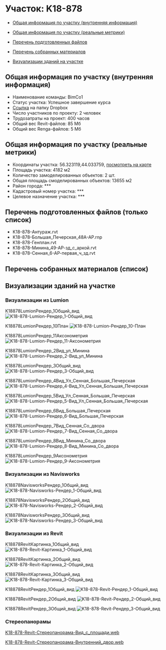 # Участок: K18-878

* [Общая информация по участку (внутренняя информация)](#Chapter1)

* [Общая информация по участку (реальные метрики)](#Chapter2)

* [Перечень подготовленных файлов](#Chapter3)

* [Перечень собранных материалов](#Chapter4)

* [Визуализации зданий на участке](#Chapter6)

## <a id="Chapter1"></a> Общая информация по участку (внутренняя информация)
+ Наименование команды: BimCo1
+ Статус участка: Успешное завершение курса
+ [Ссылка](https://www.dropbox.com/sh/wvvgv1nw1iqred9/AADH4N8xrDHWq7JeWPBDivmNa/K18_878?dl=0) на папку Dropbox
+ Число участников по проекту: 2 человек
+ Трудозатраты на проект: 400 часов
+ Общий вес Revit-файлов: 85 Мб
+ Общий вес Renga-файлов: 5 Мб
## <a id="Chapter2"></a> Общая информация по участку (реальные метрики)
+ Координаты участка: 56.323119,44.033759, [посмотреть на карте](https://yandex.ru/maps/47/nizhny-novgorod/?ll=44.033759%2C56.323119&z=19)
+ Площадь участка: 4182 м2
+ Количество замоделированных объектов: 2 шт.
+ Общая площадь смоделированных объектов: 13655 м2
+ Район города: *** 
+ Кадастровый номер участка: *** 
+ Целевое назначение участка: *** 
## <a id="Chapter3"></a> Перечень подготовленных файлов (только список)
+ K18-878-Антураж.rvt
+ K18-878-Большая_Печерская_48А-АР.rnp
+ K18-878-Генплан.rvt
+ K18-878-Минина_49-АР-зд_c_аркой.rvt
+ K18-878-Сенная_6-АР-первая_ч_зд.rvt
## <a id="Chapter4"></a> Перечень собранных материалов (список)
## <a id="Chapter6"></a> Визуализации зданий на участке
### Визуализации из Lumion
K18878LumionРендер_1Общий_вид
![K18-878-Lumion-Рендер_1-Общий_вид](/Images/K18_878/K18-878-Lumion-Рендер_1-Общий_вид_Compressed.jpg)

K18878LumionРендер_10План
![K18-878-Lumion-Рендер_10-План](/Images/K18_878/K18-878-Lumion-Рендер_10-План_Compressed.jpg)

K18878LumionРендер_11Аксонометрия
![K18-878-Lumion-Рендер_11-Аксонометрия](/Images/K18_878/K18-878-Lumion-Рендер_11-Аксонометрия_Compressed.jpg)

K18878LumionРендер_2Вид_ул_Минина
![K18-878-Lumion-Рендер_2-Вид_ул_Минина](/Images/K18_878/K18-878-Lumion-Рендер_2-Вид_ул_Минина_Compressed.jpg)

K18878LumionРендер_3Общий_вид
![K18-878-Lumion-Рендер_3-Общий_вид](/Images/K18_878/K18-878-Lumion-Рендер_3-Общий_вид_Compressed.jpg)

K18878LumionРендер_4Вид_Ул_Сенная_Большая_Печерская
![K18-878-Lumion-Рендер_4-Вид_Ул_Сенная_Большая_Печерская](/Images/K18_878/K18-878-Lumion-Рендер_4-Вид_Ул_Сенная_Большая_Печерская_Compressed.jpg)

K18878LumionРендер_5Вид_Ул_Сенная_Большая_Печерская
![K18-878-Lumion-Рендер_5-Вид_Ул_Сенная_Большая_Печерская](/Images/K18_878/K18-878-Lumion-Рендер_5-Вид_Ул_Сенная_Большая_Печерская_Compressed.jpg)

K18878LumionРендер_6Вид_Большая_Печерская
![K18-878-Lumion-Рендер_6-Вид_Большая_Печерская](/Images/K18_878/K18-878-Lumion-Рендер_6-Вид_Большая_Печерская_Compressed.jpg)

K18878LumionРендер_7Вид_Сенная_Со_двора
![K18-878-Lumion-Рендер_7-Вид_Сенная_Со_двора](/Images/K18_878/K18-878-Lumion-Рендер_7-Вид_Сенная_Со_двора_Compressed.jpg)

K18878LumionРендер_8Вид_Минина_Со_двора
![K18-878-Lumion-Рендер_8-Вид_Минина_Со_двора](/Images/K18_878/K18-878-Lumion-Рендер_8-Вид_Минина_Со_двора_Compressed.jpg)

K18878LumionРендер_9Аксонометрия
![K18-878-Lumion-Рендер_9-Аксонометрия](/Images/K18_878/K18-878-Lumion-Рендер_9-Аксонометрия_Compressed.jpg)

### Визуализации из Navisworks
K18878NavisworksРендер_1Общий_вид
![K18-878-Navisworks-Рендер_1-Общий_вид](/Images/K18_878/K18-878-Navisworks-Рендер_1-Общий_вид_Compressed.jpg)

K18878NavisworksРендер_2Общий_вид
![K18-878-Navisworks-Рендер_2-Общий_вид](/Images/K18_878/K18-878-Navisworks-Рендер_2-Общий_вид_Compressed.jpg)

K18878NavisworksРендер_3Общий_вид
![K18-878-Navisworks-Рендер_3-Общий_вид](/Images/K18_878/K18-878-Navisworks-Рендер_3-Общий_вид_Compressed.jpg)

### Визуализации из Revit
K18878RevitКартинка_1Общий_вид
![K18-878-Revit-Картинка_1-Общий_вид](/Images/K18_878/K18-878-Revit-Картинка_1-Общий_вид_Compressed.jpg)

K18878RevitКартинка_2Общий_вид
![K18-878-Revit-Картинка_2-Общий_вид](/Images/K18_878/K18-878-Revit-Картинка_2-Общий_вид_Compressed.jpg)

K18878RevitКартинка_3Общий_вид
![K18-878-Revit-Картинка_3-Общий_вид](/Images/K18_878/K18-878-Revit-Картинка_3-Общий_вид_Compressed.jpg)

K18878RevitРендер_1Общий_вид
![K18-878-Revit-Рендер_1-Общий_вид](/Images/K18_878/K18-878-Revit-Рендер_1-Общий_вид_Compressed.jpg)

K18878RevitРендер_2Общий_вид
![K18-878-Revit-Рендер_2-Общий_вид](/Images/K18_878/K18-878-Revit-Рендер_2-Общий_вид_Compressed.jpg)

K18878RevitРендер_3Общий_вид
![K18-878-Revit-Рендер_3-Общий_вид](/Images/K18_878/K18-878-Revit-Рендер_3-Общий_вид_Compressed.jpg)

### Стереопанорамы
[K18-878-Revit-Стереопанорама-Вид_с_площади.web](https://pano.autodesk.com/pano.html?url=jpgs/7d483344-8439-4afa-8da9-a1b6284799f9&version=2)

[K18-878-Revit-Стереопанорама-Внутренний_двор.web](https://pano.autodesk.com/pano.html?url=jpgs/1cd3741f-dadf-499d-ad8a-dc7069e87ec1&version=2)

